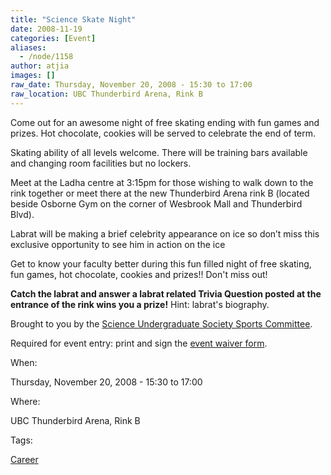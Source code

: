 ```yaml
---
title: "Science Skate Night"
date: 2008-11-19
categories: [Event]
aliases:
  - /node/1158
author: atjia
images: []
raw_date: Thursday, November 20, 2008 - 15:30 to 17:00
raw_location: UBC Thunderbird Arena, Rink B
---
```


Come out for an awesome night of free skating ending with fun games and prizes.
Hot chocolate, cookies will be served to celebrate the end of term.

Skating ability of all levels welcome. There will be training bars available and changing room facilities but no lockers.

Meet at the Ladha centre at 3:15pm for those wishing to walk down to the rink together or meet there at the new Thunderbird Arena rink B (located beside Osborne Gym on the corner of Wesbrook Mall and Thunderbird Blvd).

Labrat will be making a brief celebrity appearance on ice so don’t miss this exclusive opportunity to see him in action on the ice

Get to know your faculty better during this fun filled night of free skating, fun games, hot chocolate, cookies and prizes!! Don't miss out!

**Catch the labrat and answer a labrat related Trivia Question posted at the entrance of the rink wins you a prize!** Hint: labrat's biography.

Brought to you by the [Science Undergraduate Society Sports Committee](http://www.sus.ubc.ca/council/committees/#sports).

Required for event entry: print and sign the [event waiver form](http://www.sus.ubc.ca/sites/default/files/science_skate_night_waiver.pdf).

When: 

Thursday, November 20, 2008 - 15:30 to 17:00

Where: 

UBC Thunderbird Arena, Rink B

Tags: 

[Career](/career)
